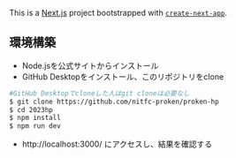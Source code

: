 This is a [Next.js](https://nextjs.org/) project bootstrapped with [`create-next-app`](https://github.com/vercel/next.js/tree/canary/packages/create-next-app).

## 環境構築

- Node.jsを公式サイトからインストール
- GitHub Desktopをインストール、このリポジトリをclone
```bash
#GitHub Desktopでcloneした人はgit cloneは必要なし
$ git clone https://github.com/nitfc-proken/proken-hp
$ cd 2023hp
$ npm install
$ npm run dev
```
- http://localhost:3000/ にアクセスし、結果を確認する
